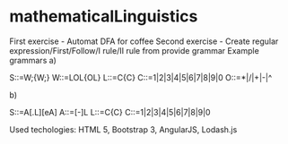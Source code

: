 # mathematicalLinguistics
First exercise - Automat DFA for coffee
Second exercise - Create regular expression/First/Follow/I rule/II rule from provide grammar
Example grammars
a)

S::=W;{W;}
W::=LOL{OL}
L::=C{C}
C::=1|2|3|4|5|6|7|8|9|0
O::=*|/|+|-|^


b) 

S::=A[.L][eA]
A::=[-]L
L::=C{C}
C::=1|2|3|4|5|6|7|8|9|0


Used techologies: HTML 5, Bootstrap 3, AngularJS, Lodash.js